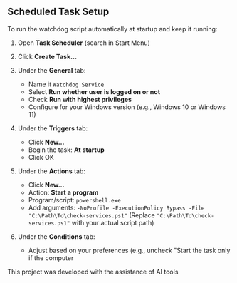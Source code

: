 ## Scheduled Task Setup

To run the watchdog script automatically at startup and keep it running:

1. Open **Task Scheduler** (search in Start Menu)

2. Click **Create Task...**

3. Under the **General** tab:
   - Name it `Watchdog Service`
   - Select **Run whether user is logged on or not**
   - Check **Run with highest privileges**
   - Configure for your Windows version (e.g., Windows 10 or Windows 11)

4. Under the **Triggers** tab:
   - Click **New...**
   - Begin the task: **At startup**
   - Click OK

5. Under the **Actions** tab:
   - Click **New...**
   - Action: **Start a program**
   - Program/script: `powershell.exe`
   - Add arguments: `-NoProfile -ExecutionPolicy Bypass -File "C:\Path\To\check-services.ps1"`
     (Replace `"C:\Path\To\check-services.ps1"` with your actual script path)

6. Under the **Conditions** tab:
   - Adjust based on your preferences (e.g., uncheck "Start the task only if the computer


This project was developed with the assistance of AI tools
